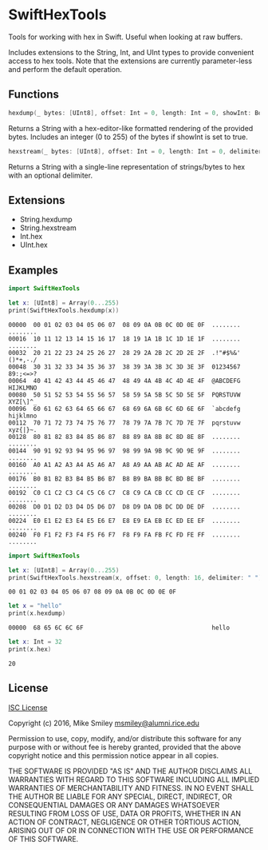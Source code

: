 # SwiftHexTools

Tools for working with hex in Swift. Useful when looking at raw buffers.

Includes extensions to the String, Int, and UInt types to provide convenient access to hex tools. Note that the extensions are currently parameter-less and perform the default operation.

## Functions

```swift
hexdump(_ bytes: [UInt8], offset: Int = 0, length: Int = 0, showInt: Bool = false) -> String
```

Returns a String with a hex-editor-like formatted rendering of the provided bytes. Includes an integer (0 to 255) of the bytes if showInt is set to true.

```swift
hexstream(_ bytes: [UInt8], offset: Int = 0, length: Int = 0, delimiter: String = "")
```

Returns a String with a single-line representation of strings/bytes to hex with an optional delimiter.

## Extensions

- String.hexdump
- String.hexstream
- Int.hex
- UInt.hex

## Examples

```swift
import SwiftHexTools

let x: [UInt8] = Array(0...255)
print(SwiftHexTools.hexdump(x))
```

```
00000  00 01 02 03 04 05 06 07  08 09 0A 0B 0C 0D 0E 0F  ........  ........
00016  10 11 12 13 14 15 16 17  18 19 1A 1B 1C 1D 1E 1F  ........  ........
00032  20 21 22 23 24 25 26 27  28 29 2A 2B 2C 2D 2E 2F  .!"#$%&'  ()*+,-./
00048  30 31 32 33 34 35 36 37  38 39 3A 3B 3C 3D 3E 3F  01234567  89:;<=>?
00064  40 41 42 43 44 45 46 47  48 49 4A 4B 4C 4D 4E 4F  @ABCDEFG  HIJKLMNO
00080  50 51 52 53 54 55 56 57  58 59 5A 5B 5C 5D 5E 5F  PQRSTUVW  XYZ[\]^_
00096  60 61 62 63 64 65 66 67  68 69 6A 6B 6C 6D 6E 6F  `abcdefg  hijklmno
00112  70 71 72 73 74 75 76 77  78 79 7A 7B 7C 7D 7E 7F  pqrstuvw  xyz{|}~.
00128  80 81 82 83 84 85 86 87  88 89 8A 8B 8C 8D 8E 8F  ........  ........
00144  90 91 92 93 94 95 96 97  98 99 9A 9B 9C 9D 9E 9F  ........  ........
00160  A0 A1 A2 A3 A4 A5 A6 A7  A8 A9 AA AB AC AD AE AF  ........  ........
00176  B0 B1 B2 B3 B4 B5 B6 B7  B8 B9 BA BB BC BD BE BF  ........  ........
00192  C0 C1 C2 C3 C4 C5 C6 C7  C8 C9 CA CB CC CD CE CF  ........  ........
00208  D0 D1 D2 D3 D4 D5 D6 D7  D8 D9 DA DB DC DD DE DF  ........  ........
00224  E0 E1 E2 E3 E4 E5 E6 E7  E8 E9 EA EB EC ED EE EF  ........  ........
00240  F0 F1 F2 F3 F4 F5 F6 F7  F8 F9 FA FB FC FD FE FF  ........  ........
```

```swift
import SwiftHexTools

let x: [UInt8] = Array(0...255)
print(SwiftHexTools.hexstream(x, offset: 0, length: 16, delimiter: " "))
```

```
00 01 02 03 04 05 06 07 08 09 0A 0B 0C 0D 0E 0F
```

```swift
let x = "hello"
print(x.hexdump)
```

```
00000  68 65 6C 6C 6F                                    hello             
```

```swift
let x: Int = 32
print(x.hex)
```

```
20
```

## License

[ISC License](https://en.wikipedia.org/wiki/ISC_license)

Copyright (c) 2016, Mike Smiley <msmiley@alumni.rice.edu>

Permission to use, copy, modify, and/or distribute this software for any
purpose with or without fee is hereby granted, provided that the above
copyright notice and this permission notice appear in all copies.

THE SOFTWARE IS PROVIDED "AS IS" AND THE AUTHOR DISCLAIMS ALL WARRANTIES
WITH REGARD TO THIS SOFTWARE INCLUDING ALL IMPLIED WARRANTIES OF
MERCHANTABILITY AND FITNESS. IN NO EVENT SHALL THE AUTHOR BE LIABLE FOR
ANY SPECIAL, DIRECT, INDIRECT, OR CONSEQUENTIAL DAMAGES OR ANY DAMAGES
WHATSOEVER RESULTING FROM LOSS OF USE, DATA OR PROFITS, WHETHER IN AN
ACTION OF CONTRACT, NEGLIGENCE OR OTHER TORTIOUS ACTION, ARISING OUT OF
OR IN CONNECTION WITH THE USE OR PERFORMANCE OF THIS SOFTWARE.
